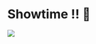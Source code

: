 # Showtime !! 👊

 <img  class="h-90 w-150 m-auto" src='https://media.giphy.com/media/3oKIPnAiaMCws8nOsE/giphy.gif'/> 
